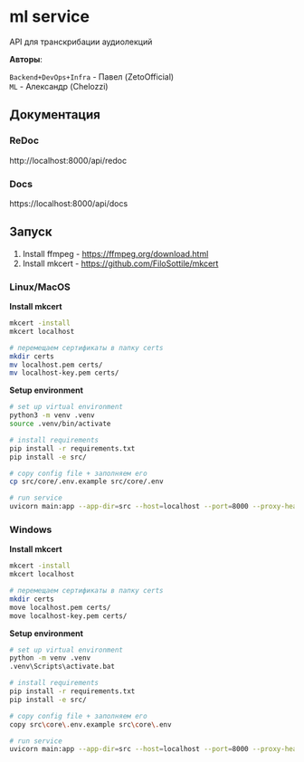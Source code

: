 # ml service

API для транскрибации аудиолекций

**Авторы**:

`Backend+DevOps+Infra` - Павел (ZetoOfficial) <br>
`ML` - Александр (Chelozzi) <br>

## Документация

### ReDoc

http://localhost:8000/api/redoc

### Docs

https://localhost:8000/api/docs

## Запуск

1. Install ffmpeg - https://ffmpeg.org/download.html
2. Install mkcert - https://github.com/FiloSottile/mkcert

### Linux/MacOS

**Install mkcert**

```bash
mkcert -install
mkcert localhost

# перемещаем сертификаты в папку certs
mkdir certs
mv localhost.pem certs/
mv localhost-key.pem certs/
```

**Setup environment**

```bash
# set up virtual environment
python3 -m venv .venv
source .venv/bin/activate

# install requirements
pip install -r requirements.txt
pip install -e src/

# copy config file + заполняем его
cp src/core/.env.example src/core/.env

# run service
uvicorn main:app --app-dir=src --host=localhost --port=8000 --proxy-headers --ssl-keyfile=./certs/localhost-key.pem --ssl-certfile=./certs/localhost.pem
```

### Windows

**Install mkcert**

```bash
mkcert -install
mkcert localhost

# перемещаем сертификаты в папку certs
mkdir certs
move localhost.pem certs/
move localhost-key.pem certs/
```

**Setup environment**

```bash
# set up virtual environment
python -m venv .venv
.venv\Scripts\activate.bat

# install requirements
pip install -r requirements.txt
pip install -e src/

# copy config file + заполняем его
copy src\core\.env.example src\core\.env

# run service
uvicorn main:app --app-dir=src --host=localhost --port=8000 --proxy-headers --ssl-keyfile=.\certs\localhost-key.pem --ssl-certfile=.\certs\localhost.pem
```
